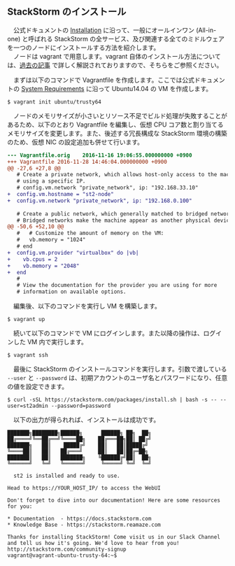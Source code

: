 ## StackStorm のインストール
　公式ドキュメントの [Installation](https://docs.stackstorm.com/install/index.html) に沿って、一般にオールインワン (All-in-one) と呼ばれる StackStorm の全サービス、及び関連する全てのミドルウェアを一つのノードにインストールする方法を紹介します。  
　ノードは vagrant で用意します。vagrant 自体のインストール方法については、[過去の記事](http://codezine.jp/article/detail/8255?p=2) で詳しく解説されておりますので、そちらをご参照ください。  

　まずは以下のコマンドで Vagrantfile を作成します。ここでは公式ドキュメントの [System Requirements](https://docs.stackstorm.com/install/system_requirements.html) に沿って Ubuntu14.04 の VM を作成します。  
```
$ vagrant init ubuntu/trusty64
```
　ノードのメモリサイズが小さいとリソース不足でビルド処理が失敗することがあるため、以下のとおり Vagrantfile を編集し、仮想 CPU コア数と割り当てるメモリサイズを変更します。また、後述する冗長構成な StackStorm 環境の構築のため、仮想 NIC の設定追加も併せて行います。  
```diff
--- Vagrantfile.orig	2016-11-16 19:06:55.000000000 +0900
+++ Vagrantfile	2016-11-28 14:46:04.000000000 +0900
@@ -27,6 +27,8 @@
   # Create a private network, which allows host-only access to the machine
   # using a specific IP.
   # config.vm.network "private_network", ip: "192.168.33.10"
+  config.vm.hostname = "st2-node"
+  config.vm.network "private_network", ip: "192.168.0.100"
 
   # Create a public network, which generally matched to bridged network.
   # Bridged networks make the machine appear as another physical device on
@@ -50,6 +52,10 @@
   #   # Customize the amount of memory on the VM:
   #   vb.memory = "1024"
   # end
+  config.vm.provider "virtualbox" do |vb|
+    vb.cpus = 2
+    vb.memory = "2048"
+  end
   #
   # View the documentation for the provider you are using for more
   # information on available options.
```
　編集後、以下のコマンドを実行し VM を構築します。  
```
$ vagrant up
```
　続いて以下のコマンドで VM にログインします。また以降の操作は、ログインした VM 内で実行します。  
```
$ vagrant ssh
```
　最後に StackStorm のインストールコマンドを実行します。引数で渡している `--user` と `--password` は、初期アカウントのユーザ名とパスワードになり、任意の値を設定できます。  
```
$ curl -sSL https://stackstorm.com/packages/install.sh | bash -s -- --user=st2admin --password=password
```
　以下の出力が得られれば、インストールは成功です。  
```
███████╗████████╗██████╗      ██████╗ ██╗  ██╗
██╔════╝╚══██╔══╝╚════██╗    ██╔═══██╗██║ ██╔╝
███████╗   ██║    █████╔╝    ██║   ██║█████╔╝ 
╚════██║   ██║   ██╔═══╝     ██║   ██║██╔═██╗ 
███████║   ██║   ███████╗    ╚██████╔╝██║  ██╗
╚══════╝   ╚═╝   ╚══════╝     ╚═════╝ ╚═╝  ╚═╝

  st2 is installed and ready to use.

Head to https://YOUR_HOST_IP/ to access the WebUI

Don't forget to dive into our documentation! Here are some resources
for you:

* Documentation  - https://docs.stackstorm.com
* Knowledge Base - https://stackstorm.reamaze.com

Thanks for installing StackStorm! Come visit us in our Slack Channel
and tell us how it's going. We'd love to hear from you!
http://stackstorm.com/community-signup
vagrant@vagrant-ubuntu-trusty-64:~$ 
```
